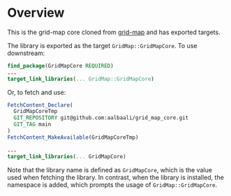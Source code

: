 # Overview
This is the grid-map core cloned from [grid-map](https://github.com/ANYbotics/grid_map) and has exported targets.

The library is exported as the target `GridMap::GridMapCore`. To use downstream:
```cmake
find_package(GridMapCore REQUIRED)
...
target_link_libraries(... GridMap::GridMapCore)
```

Or, to fetch and use:
```cmake
FetchContent_Declare(
  GridMapCoreTmp
  GIT_REPOSITORY git@github.com:aalbaali/grid_map_core.git
  GIT_TAG main
)
FetchContent_MakeAvailable(GridMapCoreTmp)

...
target_link_libraries(... GridMapCore)
```

Note that the library name is defined as `GridMapCore`, which is the value used when fetching the library. In contrast, when the library is installed, the namespace is added, which prompts the usage of `GridMap::GridMapCore`.
